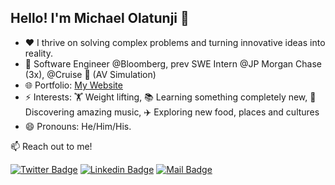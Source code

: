 ## Hello! I'm Michael Olatunji 👋

- ❤️ I thrive on solving complex problems and turning innovative ideas into reality.
- 💼 Software Engineer @Bloomberg, prev SWE Intern @JP Morgan Chase (3x), @Cruise 🚗 (AV Simulation)
- 🌐 Portfolio: [My Website](https://imyke.dev)
- ⚡ Interests: 🏋️ Weight lifting, 📚 Learning something completely new, 🎵 Discovering amazing music, ✈️ Exploring new food, places and cultures
- 😄 Pronouns: He/Him/His.

:mailbox: Reach out to me!

[![Twitter Badge](https://img.shields.io/badge/-@_imyke-1ca0f1?style=flat&labelColor=1ca0f1&logo=twitter&logoColor=white&link=https://twitter.com/_imyke)](https://twitter.com/_imyke) [![Linkedin Badge](https://img.shields.io/badge/-Michael%20Olatunji-0e76a8?style=flat&labelColor=0e76a8&logo=linkedin&logoColor=white)](https://www.linkedin.com/in/imykel/) [![Mail Badge](https://img.shields.io/badge/-tundexmike-c0392b?style=flat&labelColor=c0392b&logo=gmail&logoColor=white)](mailto:tundexmike@gmail.com)
